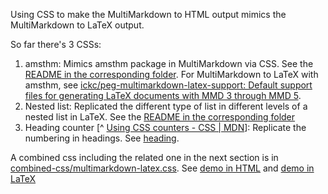 Using CSS to make the MultiMarkdown to HTML output mimics the MultiMarkdown to LaTeX output.

So far there's 3 CSSs:

1. amsthm: Mimics amsthm package in MultiMarkdown via CSS. See the [README in the corresponding folder](amsthm/README.md). For MultiMarkdown to LaTeX with amsthm, see [ickc/peg-multimarkdown-latex-support: Default support files for generating LaTeX documents with MMD 3 through MMD 5](https://github.com/ickc/peg-multimarkdown-latex-support).
2. Nested list: Replicated the different type of list in different levels of a nested list in LaTeX. See the [README in the corresponding folder](list/README.md)
3. Heading counter [^ [Using CSS counters - CSS | MDN](https://developer.mozilla.org/en-US/docs/Web/CSS/CSS_Lists_and_Counters/Using_CSS_counters)]: Replicate the numbering in headings. See [heading](heading/).

A combined css including the related one in the next section is in [combined-css/multimarkdown-latex.css](combined-css/multimarkdown-latex.css). See [demo in HTML](http://ickc.github.io/multimarkdown-latex-css) and [demo in LaTeX](http://ickc.github.io/multimarkdown-latex-css/index.pdf)